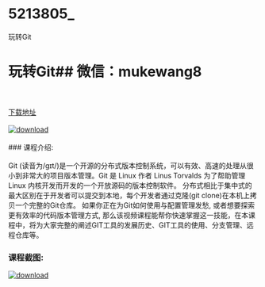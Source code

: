 # 5213805_
玩转Git
# 玩转Git## 微信：mukewang8
<br/></br>[下载地址](http://www.36tz.cn/article/5213805 "下载地址")
<br/></br>[![download](http://36tz.cn/muke_img/2020_06_1-56-300x145.png "下载地址")](http://www.36tz.cn/article/5213805 "下载地址")
<br/></br>### 课程介绍:<br/></br>Git (读音为/gɪt/)是一个开源的分布式版本控制系统，可以有效、高速的处理从很小到非常大的项目版本管理。Git 是 Linux 作者 Linus Torvalds 为了帮助管理 Linux 内核开发而开发的一个开放源码的版本控制软件。 分布式相比于集中式的最大区别在于开发者可以提交到本地，每个开发者通过克隆(git clone)在本机上拷贝一个完整的Git仓库。 如果你正在为Git如何使用与配置管理发愁, 或者想要探索更有效率的代码版本管理方式, 那么该视频课程能帮你快速掌握这一技能，在本课程中，将为大家完整的阐述GIT工具的发展历史、GIT工具的使用、分支管理、远程仓库等。

### 课程截图:
[![download](http://36tz.cn/muke_img/2020_06_2-63.png "下载地址")](http://www.36tz.cn/article/5213805 "下载地址")
